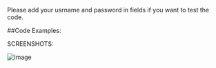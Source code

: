 Please add your usrname and password in fields if you want to test the code.  

##Code Examples:




SCREENSHOTS: 

![image](https://user-images.githubusercontent.com/68859484/107509296-0442d300-6bab-11eb-8141-455b8dbeffae.png)


